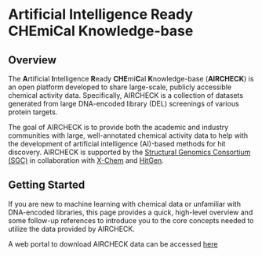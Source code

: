 # Artificial Intelligence Ready CHEmiCal Knowledge-base

## Overview

The **A**rtificial **I**ntelligence **R**eady **CHE**mi**C**al **K**nowledge-base (**AIRCHECK**) is an open platform developed to share
large-scale, publicly accessible chemical activity data. Specifically, AIRCHECK is a collection of datasets
generated from large DNA-encoded library (DEL) screenings of various protein targets.

The goal of AIRCHECK is to provide both the academic and industry communities with large, well-annotated chemical
activity data to help with the development of artificial intelligence (AI)-based methods for hit discovery. AIRCHECK is
supported by the [Structural Genomics Consortium (SGC)](https://www.thesgc.org/) in collaboration with [X-Chem](https://www.x-chemrx.com/) and
[HitGen](https://www.hitgen.com/en).

## Getting Started

If you are new to machine learning with chemical data or unfamiliar with DNA-encoded libraries, this page
provides a quick, high-level overview and some follow-up references to introduce you to the core concepts needed to utilize
the data provided by AIRCHECK.

A web portal to download AIRCHECK data can be accessed [here](https://www.aircheck.ai/datasets)
